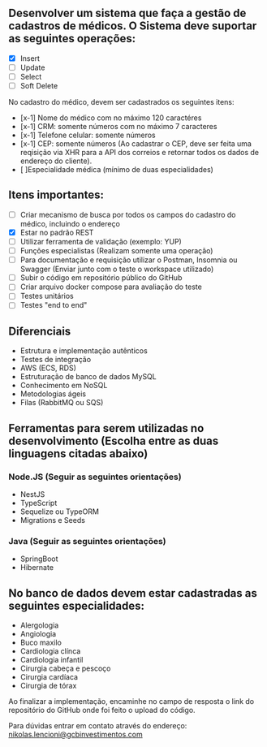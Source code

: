 ## Desenvolver um sistema que faça a gestão de cadastros de médicos. O Sistema deve suportar as seguintes operações:

- [x] Insert
- [ ] Update
- [ ] Select
- [ ] Soft Delete

No cadastro do médico, devem ser cadastrados os seguintes itens:

- [x-1] Nome do médico com no máximo 120 caractéres
- [x-1] CRM: somente números com no máximo 7 caracteres
- [x-1] Telefone celular: somente números
- [x-1] CEP: somente números (Ao cadastrar o CEP, deve ser feita uma reqisição via XHR para a API dos correios e retornar todos os dados de endereço do cliente).
- [ ]Especialidade médica (mínimo de duas especialidades)

## Itens importantes:

- [ ] Criar mecanismo de busca por todos os campos do cadastro do médico, incluindo o endereço
- [x] Estar no padrão REST
- [ ] Utilizar ferramenta de validação (exemplo: YUP)
- [ ] Funções especialistas (Realizam somente uma operação)
- [ ] Para documentação e requisição utilizar o Postman, Insomnia ou Swagger (Enviar junto com o teste o workspace utilizado)
- [ ] Subir o código em repositório público do GitHub
- [ ] Criar arquivo docker compose para avaliação do teste
- [ ] Testes unitários
- [ ] Testes "end to end"

## Diferenciais

- Estrutura e implementação autênticos
- Testes de integração
- AWS (ECS, RDS)
- Estruturação de banco de dados MySQL
- Conhecimento em NoSQL
- Metodologias ágeis
- Filas (RabbitMQ ou SQS)

## Ferramentas para serem utilizadas no desenvolvimento (Escolha entre as duas linguagens citadas abaixo)

### Node.JS (Seguir as seguintes orientações)
- NestJS
- TypeScript
- Sequelize ou TypeORM
- Migrations e Seeds

### Java (Seguir as seguintes orientações)
- SpringBoot
- Hibernate

## No banco de dados devem estar cadastradas as seguintes especialidades:
- Alergologia
- Angiologia
- Buco maxilo
- Cardiologia clínca
- Cardiologia infantil
- Cirurgia cabeça e pescoço
- Cirurgia cardíaca
- Cirurgia de tórax

Ao finalizar a implementação, encaminhe no campo de resposta o link do repositório do GitHub onde foi feito o upload do código.

Para dúvidas entrar em contato através do endereço: nikolas.lencioni@gcbinvestimentos.com